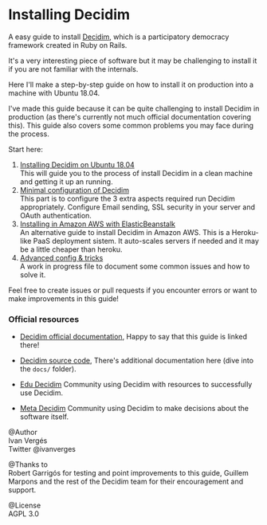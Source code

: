 Installing Decidim
==================

A easy guide to install [Decidim](https://github.com/decidim/decidim), which is a participatory democracy framework created in Ruby on Rails.

It's a very interesting piece of software but it may be challenging to install it if you are not familiar with the internals.

Here I'll make a step-by-step guide on how to install it on production into a machine with Ubuntu 18.04.

I've made this guide because it can be quite challenging to install Decidim in production (as there's currently not much official documentation covering this). This guide also covers some common problems you may face during the process.

Start here:

1. [Installing Decidim on Ubuntu 18.04](decidim-bionic.md)<br>This will guide you to the process of install Decidim in a clean machine and getting it up an running.
1. [Minimal configuration of Decidim](basic-config.md)<br>This part is to configure the 3 extra aspects required run Decidim appropriately. Configure Email sending, SSL security in your server and OAuth authentication.
1. [Installing in Amazon AWS with ElasticBeanstalk](decidim-aws.md)<br>An alternative guide to install Decidim in Amazon AWS. This is a Heroku-like PaaS deployment sistem. It auto-scales servers if needed and it may be a little cheaper than heroku.
1. [Advanced config & tricks](advanced-config.md)<br>A work in progress file to document some common issues and how to solve it.

Feel free to create issues or pull requests if you encounter errors or want to make improvements in this guide!


### Official resources

- [Decidim official documentation](https://decidim.org/docs/), Happy to say that this guide is linked there!

- [Decidim source code](https://github.com/decidim/decidim), There's additional documentation here (dive into the `docs/` folder).

- [Edu Decidim](https://edu.decidim.org/) Community using Decidim with resources to successfully use Decidim.

- [Meta Decidim](https://meta.decidim.org) Community using Decidim to make decisions about the software itself.

@Author<br>
Ivan Vergés<br>
Twitter @ivanverges

@Thanks to<br>
Robert Garrigós for testing and point improvements to this guide, Guillem Marpons and the rest of the Decidim team for their encouragement and support.

@License<br>
AGPL 3.0
